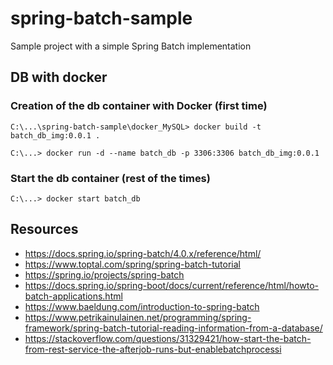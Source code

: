 # spring-batch-sample
Sample project with a simple Spring Batch implementation

## DB with docker

### Creation of the db container with Docker (first time)
`C:\...\spring-batch-sample\docker_MySQL> docker build -t batch_db_img:0.0.1 .`

`C:\...> docker run -d --name batch_db -p 3306:3306 batch_db_img:0.0.1`

### Start the db container (rest of the times)

`C:\...> docker start batch_db`

## Resources

* https://docs.spring.io/spring-batch/4.0.x/reference/html/
* https://www.toptal.com/spring/spring-batch-tutorial
* https://spring.io/projects/spring-batch
* https://docs.spring.io/spring-boot/docs/current/reference/html/howto-batch-applications.html
* https://www.baeldung.com/introduction-to-spring-batch
* https://www.petrikainulainen.net/programming/spring-framework/spring-batch-tutorial-reading-information-from-a-database/
* https://stackoverflow.com/questions/31329421/how-start-the-batch-from-rest-service-the-afterjob-runs-but-enablebatchprocessi

